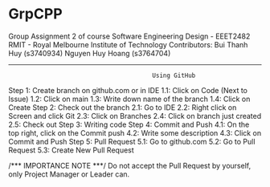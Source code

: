 # GrpCPP

Group Assignment 2 of course Software Engineering Design - EEET2482
RMIT - Royal Melbourne Institute of Technology
    Contributors:   Bui Thanh Huy (s3740934)
                    Nguyen Huy Hoang (s3764704)

-------------------------------------------------------------------------------------------------------------------
                                            Using GitHub
Step 1: Create branch on github.com or in IDE
    1.1: Click on Code (Next to Issue)
    1.2: Click on main 
    1.3: Write down name of the branch
    1.4: Click on Create
Step 2: Check out the branch
    2.1: Go to IDE
    2.2: Right click on Screen and click Git
    2.3: Click on Branches
    2.4: Click on branch just created
    2.5: Check out
Step 3: Writing code
Step 4: Commit and Push
    4.1: On the top right, click on the Commit push 
    4.2: Write some description
    4.3: Click on Commit and Push
Step 5: Pull Request
    5.1: Go to github.com
    5.2: Go to Pull Request
    5.3: Create New Pull Request

/*** IMPORTANCE NOTE ***/
Do not accept the Pull Request by yourself, only Project Manager or Leader can.